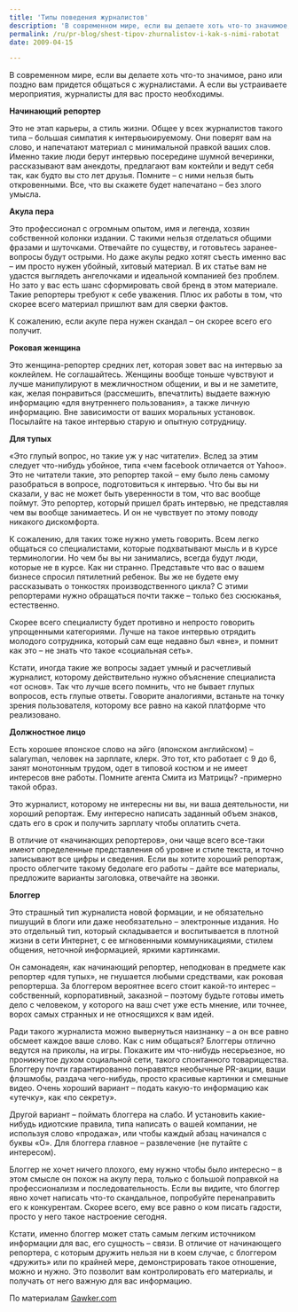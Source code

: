 ```yaml
---
title: 'Типы поведения журналистов'
description: 'В современном мире, если вы делаете хоть что-то значимое, рано или поздно вам придется общаться с журналистами. А если вы устраиваете мероприятия, журналисты для вас просто необходимы. Начинающий репортер'
permalink: /ru/pr-blog/shest-tipov-zhurnalistov-i-kak-s-nimi-rabotat
date: 2009-04-15

---
```


В современном мире, если вы делаете хоть что-то значимое, рано или поздно вам придется общаться с журналистами. А если вы устраиваете мероприятия, журналисты для вас просто необходимы.

<strong>Начинающий репортер</strong>

Это не этап карьеры, а стиль жизни. Общее у всех журналистов такого типа – большая симпатия к интервьюируемому. Они поверят вам на слово, и напечатают материал с минимальной правкой ваших слов. Именно такие люди берут  интервью посередине шумной вечеринки, рассказывают вам анекдоты, предлагают вам коктейли и ведут себя так, как будто вы сто лет  друзья. Помните – с ними нельзя быть откровенными. Все, что вы скажете будет напечатано – без злого умысла.

<strong>Акула пера</strong>

Это профессионал с огромным опытом, имя и легенда, хозяин собственной колонки издании. С такими нельзя отделаться общими фразами и шуточками. Отвечайте по существу, и готовьтесь заранее- вопросы будут острыми. Но даже акулы редко хотят съесть именно вас – им просто нужен убойный, хитовый материал. В их статье вам не удастся выглядеть ангелочками и идеальной компанией без проблем. Но зато у вас есть шанс сформировать свой бренд в этом материале. Такие репортеры требуют к себе уважения. Плюс их работы в том, что скорее всего материал пришлют вам для сверки фактов.

К сожалению, если акуле пера нужен скандал – он скорее всего его получит.

<strong>Роковая женщина</strong>

Это женщина-репортер средних лет, которая зовет вас на интервью за коклейлем. Не соглашайтесь. Женщины вообще тоньше чувствуют и лучше манипулируют в межличностном общении, и вы и не заметите, как, желая понравиться (рассмешить, впечатлить) выдаете важную информацию «для внутреннего пользования», а также личную информацию. Вне зависимости от ваших моральных установок. Посылайте на такое интервью старую и опытную сотрудницу.

<strong>Для тупых</strong>

«Это глупый вопрос, но такие уж у нас читатели». Вслед за этим следует что-нибудь убойное, типа «чем facebook отличается от Yahoo». Это не читатели такие, это репортер такой – ему было лень самому разобраться в вопросе, подготовиться к интервью. Что бы вы ни сказали, у вас не может быть уверенности в том, что вас вообще поймут. Это репортер, который пришел брать интервью, не представляя чем вы вообще занимаетесь. И он не чувствует по этому поводу никакого дискомфорта.

К сожалению, для таких тоже нужно уметь говорить. Всем легко общаться со специалистами, которые подхватывают мысль и в курсе терминологии. Но чем бы вы ни занимались, всегда будут люди, которые не в курсе. Как ни странно. Представьте что вас о вашем бизнесе спросил пятилетний ребенок. Вы же не будете ему рассказывать о тонкостях производственного цикла? С этими репортерами нужно обращаться почти также – только без сюсюканья, естественно.

Скорее всего специалисту будет противно  и непросто говорить упрощенными категориями. Лучше на такое интервью отрядить молодого сотрудника, который сам еще недавно был «вне», и помнит как это – не знать что такое «социальная сеть».

Кстати, иногда такие же вопросы задает умный и расчетливый журналист, которому действительно нужно объяснение специалиста «от основ». Так что лучше всего помнить, что не бывает глупых вопросов, есть глупые ответы. Говорите аналогиями, встаньте на точку зрения пользователя, которому все равно на какой платформе что реализовано.

<strong>Должностное лицо</strong>

Есть хорошее японское слово на эйго (японском английском) – salaryman, человек на зарплате, клерк. Это тот, кто работает с 9 до 6, занят монотонным трудом, одет в типовой костюм и не имеет интересов вне работы. Помните агента Смита из Матрицы?  -примерно такой образ.

Это журналист, которому не интересны ни вы, ни ваша деятельности, ни хороший репортаж. Ему интересно написать заданный объем знаков, сдать его в срок и получить зарплату чтобы оплатить счета.

В отличие  от «начинающих репортеров», они чаще всего все-таки имеют определенные представления об уровне и стиле текста, и точно записывают все цифры и сведения. Если вы хотите  хороший репортаж, просто облегчите такому бедолаге его работы – дайте все материалы, предложите варианты заголовка, отвечайте на звонки.

<strong>Блоггер</strong>

Это страшный тип журналиста новой формации, и не обязательно пишущий в блоги или даже необязательно – электронные издания. Но это отдельный тип, который складывается и воспитывается в плотной жизни в сети Интернет, с ее мгновенными коммуникациями, стилем общения, неточной информацией, яркими картинками.

 Он самонадеян, как начинающий репортер, неподкован в предмете как репортер «для тупых», не гнушается любыми средствами, как роковая репортерша. За блоггером вероятнее всего стоит какой-то интерес – собственный, корпоративный, заказной – поэтому будьте готовы иметь дело  с человеком, у которого на ваш счет уже есть мнение, или точнее, ворох самых странных и не относящихся к вам идей.

Ради такого журналиста можно вывернуться наизнанку – а он все равно обсмеет каждое ваше слово. Как с ним общаться? Блоггеры отлично ведутся на приколы, на игры. Покажите им что-нибудь несерьезное, но проникнутое духом социальной сети, такого спонтанного товарищества. Блоггеру почти гарантированно понравятся необычные PR-акции, ваши флэшмобы, раздача чего-нибудь, просто красивые картинки и смешные видео. Очень хороший вариант – подать какую-то информацию как «утечку», как «по секрету».

Другой вариант – поймать блоггера на слабо. И установить какие-нибудь идиотские правила, типа написать о вашей компании, не используя слово «продажа», или чтобы каждый абзац начинался с буквы «О». Для блоггера главное – развлечение (не путайте с интересом).

Блоггер не хочет ничего плохого, ему нужно чтобы было интересно – в этом смысле он похож на акулу пера, только с большой поправкой на профессионализм и последовательность. Если вы видите, что блоггер явно хочет написать что-то скандальное, попробуйте перенаправить его к конкурентам. Скорее всего, ему все равно о ком писать гадости, просто у него такое настроение сегодня.

Кстати, именно блоггер может стать самым легким источником информации для вас, его сущность – связи. В отличие от начинающего репортера, с которым дружить нельзя ни в коем случае, с блоггером «дружить» или по крайней мере, демонстрировать такое отношение, можно и нужно. Это позволит вам контролировать его материалы, и получать от него важную для вас информацию.

По материалам <a href="https://gawker.com/tech/field-guide/the-six-types-of-journalists-and-how-to-deal-with-them-263768.php">Gawker.com</a>

